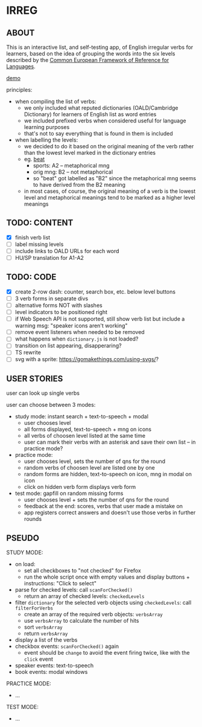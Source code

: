 # IRREG

## ABOUT

This is an interactive list, and self-testing app, of English irregular verbs for learners, based on the idea of grouping the words into the six levels described by the [Common European Framework of Reference for Languages](https://en.wikipedia.org/wiki/Common_European_Framework_of_Reference_for_Languages).

[demo](https://leventemo.github.io/irreg/)

principles:
* when compiling the list of verbs:
  + we only included what reputed dictionaries (OALD/Cambridge Dictionary) for learners of English list as word entries
  + we included prefixed verbs when considered useful for language learning purposes
  + that's not to say everything that is found in them is included
* when labelling the levels:
  + we decided to do it based on the original meaning of the verb rather than the lowest level marked in the dictionary entries
  + eg. [beat](https://www.oxfordlearnersdictionaries.com/definition/english/beat_1?q=beat)
    - sports: A2 – metaphorical mng
    - orig mng: B2 – not metaphorical
    - so "beat" got labelled as "B2" since the metaphorical mng seems to have derived from the B2 meaning
  + in most cases, of course, the original meaning of a verb is the lowest level and metaphorical meanings tend to be marked as a higher level meanings

## TODO: CONTENT
- [x] finish verb list
- [ ] label missing levels
- [ ] include links to OALD URLs for each word
- [ ] HU/SP translation for A1-A2

## TODO: CODE
- [x] create 2-row dash: counter, search box, etc. below level buttons
- [ ] 3 verb forms in separate divs
- [ ] alternative forms NOT with slashes
- [ ] level indicators to be positioned right
- [ ] if Web Speech API is not supported, still show verb list but include a warning msg: "speaker icons aren't working"
- [ ] remove event listeners when needed to be removed
- [ ] what happens when `dictionary.js` is not loaded?
- [ ] transition on list appearing, disapperaring?
- [ ] TS rewrite
- [ ] svg with a sprite: https://gomakethings.com/using-svgs/?

## USER STORIES

user can look up single verbs

user can choose between 3 modes:
  + study mode: instant search + text-to-speech + modal
    - user chooses level
    - all forms displayed, text-to-speech + mng on icons
    - all verbs of choosen level listed at the same time
    - user can mark their verbs with an asterisk and save their own list – in practice mode?
  + practice mode:
    - user chooses level, sets the number of qns for the round
    - random verbs of choosen level are listed one by one
    - random forms are hidden, text-to-speech on icon, mng in modal on icon
    - click on hidden verb form displays verb form
  + test mode: gapfill on random missing forms
    - user chooses level + sets the number of qns for the round
    - feedback at the end: scores, verbs that user made a mistake on
    - app registers correct answers and doesn't use those verbs in further rounds

## PSEUDO

STUDY MODE:
* on load:
  + set all checkboxes to "not checked" for Firefox
  + run the whole script once with empty values and display buttons + instructions: "Click to select"
* parse for checked levels: call `scanForChecked()`
  + return an array of checked levels: `checkedLevels`
* filter `dictionary` for the selected verb objects using `checkedLevels`: call `filterForVerbs`
  + create an array of the required verb objects: `verbsArray`
  + use `verbsArray` to calculate the number of hits
  + sort `verbsArray`
  + return `verbsArray`
* display a list of the verbs
* checkbox events: `scanForChecked()` again
  + event should be `change` to avoid the event firing twice, like with the `click` event
* speaker events: text-to-speech
* book events: modal windows

PRACTICE MODE:
* ...

TEST MODE:
* ...
